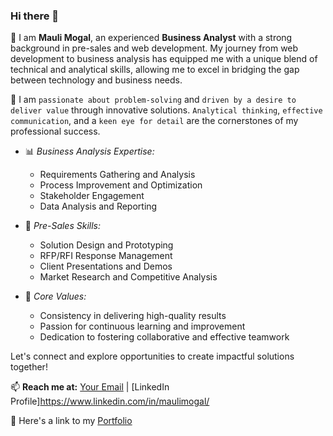 ### Hi there 👋

📌 I am **Mauli Mogal**, an experienced **Business Analyst** with a strong background in pre-sales and web development. My journey from web development to business analysis has equipped me with a unique blend of technical and analytical skills, allowing me to excel in bridging the gap between technology and business needs.

📌 I am `passionate about problem-solving` and `driven by a desire to deliver value` through innovative solutions. `Analytical thinking`, `effective communication`, and a `keen eye for detail` are the cornerstones of my professional success.

- 📊 *Business Analysis Expertise:*
  - Requirements Gathering and Analysis
  - Process Improvement and Optimization
  - Stakeholder Engagement
  - Data Analysis and Reporting

- 💼 *Pre-Sales Skills:*
  - Solution Design and Prototyping
  - RFP/RFI Response Management
  - Client Presentations and Demos
  - Market Research and Competitive Analysis

- 🌟 *Core Values:*
  - Consistency in delivering high-quality results
  - Passion for continuous learning and improvement
  - Dedication to fostering collaborative and effective teamwork

Let's connect and explore opportunities to create impactful solutions together!

📫 **Reach me at:** [Your Email](maulimogal@gmail.com) | [LinkedIn Profile]https://www.linkedin.com/in/maulimogal/

📌 Here's a link to my [Portfolio](https://www.maulimogal.com/)
